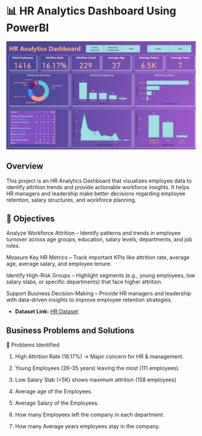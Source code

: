 # 📊 HR Analytics Dashboard Using PowerBI
![](https://github.com/SurendraPatidar1/HR-Analytics-Dashboard/blob/main/Screenshot%202025-08-17%20121210.png)

## Overview
This project is an HR Analytics Dashboard that visualizes employee data to identify attrition trends and provide actionable workforce insights. It helps HR managers and leadership make better decisions regarding employee retention, salary structures, and workforce planning.

## 🎯 Objectives
Analyze Workforce Attrition – Identify patterns and trends in employee turnover across age groups, education, salary levels, departments, and job roles.

Measure Key HR Metrics – Track important KPIs like attrition rate, average age, average salary, and employee tenure.

Identify High-Risk Groups – Highlight segments (e.g., young employees, low salary slabs, or specific departments) that face higher attrition.

Support Business Decision-Making – Provide HR managers and leadership with data-driven insights to improve employee retention strategies.

- **Dataset Link:** [HR Dataset](https://github.com/SurendraPatidar1/HR-Analytics-Dashboard/blob/main/HR_Analytics.csv)

## Business Problems and Solutions

🔴 Problems Identified

1. High Attrition Rate (16.17%) → Major concern for HR & management.

2. Young Employees (26–35 years) leaving the most (111 employees).

3. Low Salary Slab (<5K) shows maximum attrition (158 employees)

4. Average age of the Employees.

5. Average Salary of the Employees.

6. How many Employees left the company in each department.

7. How many Average years employees stay in the company.

